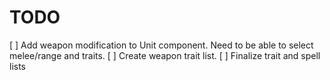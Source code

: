 # TODO

[ ] Add weapon modification to Unit component. Need to be able to select melee/range and traits.
[ ] Create weapon trait list.
[ ] Finalize trait and spell lists
